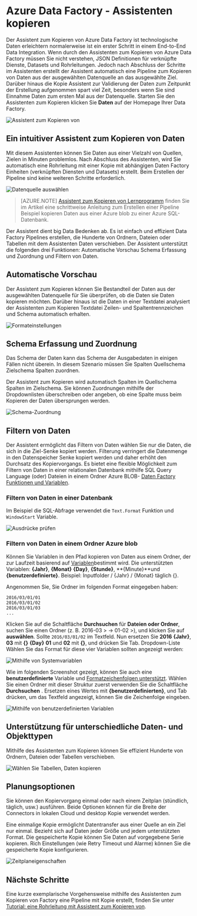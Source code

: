 <properties
    pageTitle="Assistent zum Azure Kopieren von Factory | Microsoft Azure"
    description="Informationen Sie zur Verwendung des Assistenten zum Kopieren von Daten Factory Azure Kopieren von Daten aus unterstützten Datenquellen zu senken."
    services="data-factory"
    documentationCenter=""
    authors="spelluru"
    manager="jhubbard"
    editor="monicar"/>

<tags
    ms.service="data-factory"
    ms.workload="data-services"
    ms.tgt_pltfrm="na"
    ms.devlang="na"
    ms.topic="article"
    ms.date="10/03/2016"
    ms.author="spelluru"/>

# <a name="azure-data-factory---copy-wizard"></a>Azure Data Factory - Assistenten kopieren
Der Assistent zum Kopieren von Azure Data Factory ist technologische Daten erleichtern normalerweise ist ein erster Schritt in einem End-to-End Data Integration. Wenn durch den Assistenten zum Kopieren von Azure Data Factory müssen Sie nicht verstehen, JSON Definitionen für verknüpfte Dienste, Datasets und Rohrleitungen. Jedoch nach Abschluss der Schritte im Assistenten erstellt der Assistent automatisch eine Pipeline zum Kopieren von Daten aus der ausgewählten Datenquelle an das ausgewählte Ziel. Darüber hinaus die Kopie Assistent zur Validierung der Daten zum Zeitpunkt der Erstellung aufgenommen spart viel Zeit, besonders wenn Sie sind Einnahme Daten zum ersten Mal aus der Datenquelle. Starten Sie den Assistenten zum Kopieren klicken Sie **Daten** auf der Homepage Ihrer Data Factory.

![Assistent zum Kopieren von](./media/data-factory-copy-wizard/copy-data-wizard.png)


## <a name="an-intuitive-wizard-for-copying-data"></a>Ein intuitiver Assistent zum Kopieren von Daten
Mit diesem Assistenten können Sie Daten aus einer Vielzahl von Quellen, Zielen in Minuten problemlos. Nach Abschluss des Assistenten, wird Sie automatisch eine Rohrleitung mit einer Kopie mit abhängigen Daten Factory Einheiten (verknüpften Diensten und Datasets) erstellt. Beim Erstellen der Pipeline sind keine weiteren Schritte erforderlich.   

![Datenquelle auswählen](./media/data-factory-copy-wizard/select-data-source-page.png)

> [AZURE.NOTE] [Assistent zum Kopieren von Lernprogramm](data-factory-copy-data-wizard-tutorial.md) finden Sie im Artikel eine schrittweise Anleitung zum Erstellen einer Pipeline Beispiel kopieren Daten aus einer Azure blob zu einer Azure SQL-Datenbank. 

Der Assistent dient big Data Bedenken ab. Es ist einfach und effizient Data Factory Pipelines erstellen, die Hunderte von Ordnern, Dateien oder Tabellen mit dem Assistenten Daten verschieben. Der Assistent unterstützt die folgenden drei Funktionen: Automatische Vorschau Schema Erfassung und Zuordnung und Filtern von Daten. 

## <a name="automatic-data-preview"></a>Automatische Vorschau 
Der Assistent zum Kopieren können Sie Bestandteil der Daten aus der ausgewählten Datenquelle für Sie überprüfen, ob die Daten sie Daten kopieren möchten. Darüber hinaus ist die Daten in einer Textdatei analysiert der Assistenten zum Kopieren Textdatei Zeilen- und Spaltentrennzeichen und Schema automatisch erhalten. 

![Formateinstellungen](./media/data-factory-copy-wizard/file-format-settings.png)

## <a name="schema-capture-and-mapping"></a>Schema Erfassung und Zuordnung 
Das Schema der Daten kann das Schema der Ausgabedaten in einigen Fällen nicht überein. In diesem Szenario müssen Sie Spalten Quellschema Zielschema Spalten zuordnen. 

Der Assistent zum Kopieren wird automatisch Spalten im Quellschema Spalten im Zielschema. Sie können Zuordnungen mithilfe der Dropdownlisten überschreiben oder angeben, ob eine Spalte muss beim Kopieren der Daten übersprungen werden.   

![Schema-Zuordnung](./media/data-factory-copy-wizard/schema-mapping.png)

## <a name="filtering-data"></a>Filtern von Daten  
Der Assistent ermöglicht das Filtern von Daten wählen Sie nur die Daten, die sich in die Ziel-Senke kopiert werden. Filterung verringert die Datenmenge in den Datenspeicher Senke kopiert werden und daher erhöht den Durchsatz des Kopiervorgangs. Es bietet eine flexible Möglichkeit zum Filtern von Daten in einer relationalen Datenbank mithilfe SQL Query Language (oder) Dateien in einem Ordner Azure BLOB- [Daten Factory Funktionen und Variablen](data-factory-functions-variables.md).   

### <a name="filtering-of-data-in-a-database"></a>Filtern von Daten in einer Datenbank  
Im Beispiel die SQL-Abfrage verwendet die `Text.Format` Funktion und `WindowStart` Variable. 

![Ausdrücke prüfen](./media/data-factory-copy-wizard/validate-expressions.png)

### <a name="filtering-of-data-in-an-azure-blob-folder"></a>Filtern von Daten in einem Ordner Azure blob
Können Sie Variablen in den Pfad kopieren von Daten aus einem Ordner, der zur Laufzeit basierend auf [Variablen](data-factory-functions-variables.md#data-factory-system-variables)bestimmt wird. Die unterstützten Variablen: **{Jahr}**, **{Monat}** **{Day}**, **{Stunde}**, **{Minute}**und **{benutzerdefinierte}**. Beispiel: Inputfolder / {Jahr} / {Monat} täglich {}.

Angenommen Sie, Sie Ordner im folgenden Format eingegeben haben:

    2016/03/01/01
    2016/03/01/02
    2016/03/01/03
    ...

Klicken Sie auf die Schaltfläche **Durchsuchen** für **Dateien oder Ordner**, suchen Sie einen Ordner (z. B. 2016-03 > -> 01-02 >), und klicken Sie auf **auswählen**. Sollte `2016/03/01/02` im Textfeld. Nun ersetzen Sie **2016** **{Jahr}**, **03** mit **{}** **{Day}** **01** und **02** mit **{}**, und drücken Sie Tab. Dropdown-Liste Wählen Sie das Format für diese vier Variablen sollten angezeigt werden:

![Mithilfe von Systemvariablen](./media/data-factory-copy-wizard/blob-standard-variables-in-folder-path.png)   

Wie im folgenden Screenshot gezeigt, können Sie auch eine **benutzerdefinierte** Variable und [Formatzeichenfolgen unterstützt](https://msdn.microsoft.com/library/8kb3ddd4.aspx). Wählen Sie einen Ordner mit dieser Struktur zuerst verwenden Sie die Schaltfläche **Durchsuchen** . Ersetzen eines Wertes mit **{benutzerdefinierten}**, und Tab drücken, um das Textfeld angezeigt, können Sie die Zeichenfolge eingeben.     

![Mithilfe von benutzerdefinierten Variablen](./media/data-factory-copy-wizard/blob-custom-variables-in-folder-path.png)


## <a name="support-for-diverse-data-and-object-types"></a>Unterstützung für unterschiedliche Daten- und Objekttypen
Mithilfe des Assistenten zum Kopieren können Sie effizient Hunderte von Ordnern, Dateien oder Tabellen verschieben.

![Wählen Sie Tabellen, Daten kopieren](./media/data-factory-copy-wizard/select-tables-to-copy-data.png)

## <a name="scheduling-options"></a>Planungsoptionen
Sie können den Kopiervorgang einmal oder nach einem Zeitplan (stündlich, täglich, usw.) ausführen. Beide Optionen können für die Breite der Connectors in lokalen Cloud und desktop Kopie verwendet werden.

Eine einmalige Kopie ermöglicht Datentransfer aus einer Quelle an ein Ziel nur einmal. Bezieht sich auf Daten jeder Größe und jedem unterstützten Format. Die gespeicherte Kopie können Sie Daten auf vorgegebene Serie kopieren. Rich Einstellungen (wie Retry Timeout und Alarme) können Sie die gespeicherte Kopie konfigurieren.

![Zeitplaneigenschaften](./media/data-factory-copy-wizard/scheduling-properties.png)


## <a name="next-steps"></a>Nächste Schritte
Eine kurze exemplarische Vorgehensweise mithilfe des Assistenten zum Kopieren von Factory eine Pipeline mit Kopie erstellt, finden Sie unter [Tutorial: eine Rohrleitung mit Assistent zum Kopieren von](data-factory-copy-data-wizard-tutorial.md).
